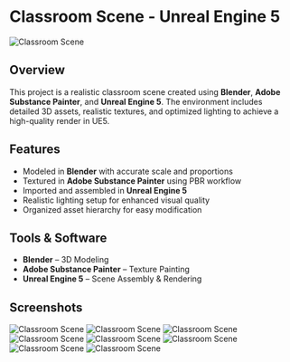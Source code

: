 # Classroom Scene - Unreal Engine 5

![Classroom Scene](1.png)

## Overview  
This project is a realistic classroom scene created using **Blender**, **Adobe Substance Painter**, and **Unreal Engine 5**. The environment includes detailed 3D assets, realistic textures, and optimized lighting to achieve a high-quality render in UE5.  

## Features  
- Modeled in **Blender** with accurate scale and proportions  
- Textured in **Adobe Substance Painter** using PBR workflow  
- Imported and assembled in **Unreal Engine 5**  
- Realistic lighting setup for enhanced visual quality  
- Organized asset hierarchy for easy modification  

## Tools & Software  
- **Blender** – 3D Modeling  
- **Adobe Substance Painter** – Texture Painting  
- **Unreal Engine 5** – Scene Assembly & Rendering  

## Screenshots  
![Classroom Scene](2.png)
![Classroom Scene](3.png)
![Classroom Scene](4.png)
![Classroom Scene](5.png)
![Classroom Scene](6.png)
![Classroom Scene](7.png)
![Classroom Scene](8.png)
![Classroom Scene](9.png)
